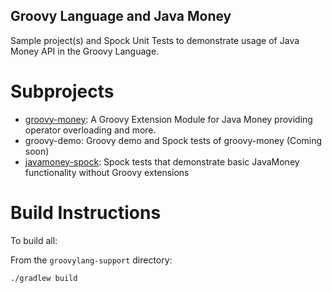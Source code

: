Groovy Language and Java Money
------------------------------

Sample project(s) and Spock Unit Tests to demonstrate usage of Java Money API in the Groovy Language.

# Subprojects

* [groovy-money](./groovy-money): A Groovy Extension Module for Java Money providing operator overloading and more.
* groovy-demo: Groovy demo and Spock tests of groovy-money (Coming soon)
* [javamoney-spock](./javamoney-spock): Spock tests that demonstrate basic JavaMoney functionality without Groovy extensions

# Build Instructions

To build all:

From the `groovylang-support` directory:

    ./gradlew build

